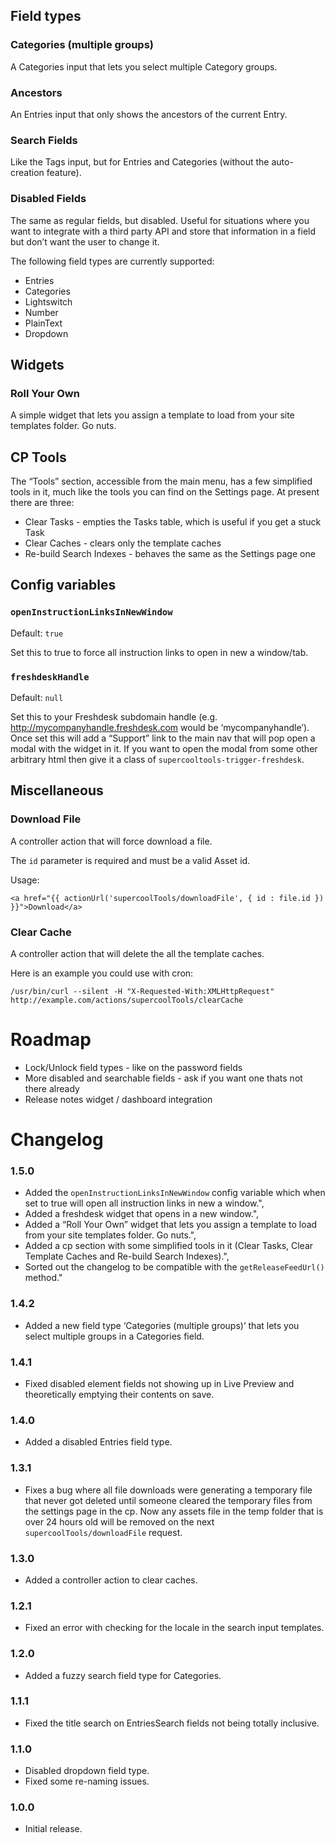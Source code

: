 ## Field types

### Categories (multiple groups)
A Categories input that lets you select multiple Category groups.

### Ancestors
An Entries input that only shows the ancestors of the current Entry.

### Search Fields
Like the Tags input, but for Entries and Categories (without the auto-creation feature).

### Disabled Fields
The same as regular fields, but disabled. Useful for situations where you want to integrate with a third party API and store that information in a field but don’t want the user to change it.

The following field types are currently supported:

- Entries
- Categories
- Lightswitch
- Number
- PlainText
- Dropdown


## Widgets

### Roll Your Own
A simple widget that lets you assign a template to load from your site templates folder. Go nuts.


## CP Tools

The “Tools” section, accessible from the main menu, has a few simplified tools in it, much like the tools you can find on the Settings page. At present there are three:

- Clear Tasks - empties the Tasks table, which is useful if you get a stuck Task
- Clear Caches - clears only the template caches
- Re-build Search Indexes - behaves the same as the Settings page one


## Config variables


### `openInstructionLinksInNewWindow`

Default: `true`

Set this to true to force all instruction links to open in new a window/tab.


### `freshdeskHandle`

Default: `null`

Set this to your Freshdesk subdomain handle (e.g. http://mycompanyhandle.freshdesk.com would be ‘mycompanyhandle’).
Once set this will add a “Support” link to the main nav that will pop open a modal with the widget in it. If you want to open the modal from some other arbitrary html then give it a class of `supercooltools-trigger-freshdesk`.


## Miscellaneous

### Download File
A controller action that will force download a file.

The `id` parameter is required and must be a valid Asset id.

Usage:
```
<a href="{{ actionUrl('supercoolTools/downloadFile', { id : file.id }) }}">Download</a>
```

### Clear Cache
A controller action that will delete the all the template caches.

Here is an example you could use with cron:
```
/usr/bin/curl --silent -H "X-Requested-With:XMLHttpRequest" http://example.com/actions/supercoolTools/clearCache
```

# Roadmap

- Lock/Unlock field types - like on the password fields
- More disabled and searchable fields - ask if you want one thats not there already
- Release notes widget / dashboard integration


# Changelog


### 1.5.0
- Added the `openInstructionLinksInNewWindow` config variable which when set to true will open all instruction links in new a window.",
- Added a freshdesk widget that opens in a new window.",
- Added a “Roll Your Own” widget that lets you assign a template to load from your site templates folder. Go nuts.",
- Added a cp section with some simplified tools in it (Clear Tasks, Clear Template Caches and Re-build Search Indexes).",
- Sorted out the changelog to be compatible with the `getReleaseFeedUrl()` method."

### 1.4.2
- Added a new field type ‘Categories (multiple groups)’ that lets you select multiple groups in a Categories field.

### 1.4.1
- Fixed disabled element fields not showing up in Live Preview and theoretically emptying their contents on save.

### 1.4.0
- Added a disabled Entries field type.

### 1.3.1
- Fixes a bug where all file downloads were generating a temporary file that never got deleted until someone cleared the temporary files from the settings page in the cp. Now any assets file in the temp folder that is over 24 hours old will be removed on the next `supercoolTools/downloadFile` request.

### 1.3.0
- Added a controller action to clear caches.

### 1.2.1
- Fixed an error with checking for the locale in the search input templates.

### 1.2.0
- Added a fuzzy search field type for Categories.

### 1.1.1
- Fixed the title search on EntriesSearch fields not being totally inclusive.

### 1.1.0
- Disabled dropdown field type.
- Fixed some re-naming issues.

### 1.0.0
- Initial release.
